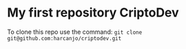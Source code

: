 # My first repository CriptoDev

To clone this repo use the command:
`git clone git@github.com:harcanjo/criptodev.git`